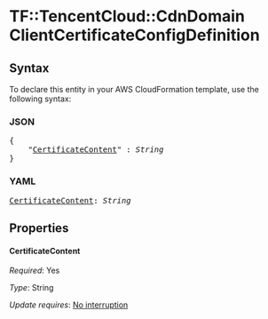 # TF::TencentCloud::CdnDomain ClientCertificateConfigDefinition

## Syntax

To declare this entity in your AWS CloudFormation template, use the following syntax:

### JSON

<pre>
{
    "<a href="#certificatecontent" title="CertificateContent">CertificateContent</a>" : <i>String</i>
}
</pre>

### YAML

<pre>
<a href="#certificatecontent" title="CertificateContent">CertificateContent</a>: <i>String</i>
</pre>

## Properties

#### CertificateContent

_Required_: Yes

_Type_: String

_Update requires_: [No interruption](https://docs.aws.amazon.com/AWSCloudFormation/latest/UserGuide/using-cfn-updating-stacks-update-behaviors.html#update-no-interrupt)

